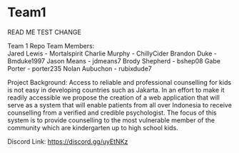 # Team1
READ ME TEST CHANGE



Team 1 Repo
Team Members:			
Jared Lewis - Mortalspirit
Charlie Murphy - ChillyCider
Brandon Duke - Bmduke1997
Jason Means - jdmeans7
Brody Shepherd - bshep08
Gabe Porter - porter235
Nolan Aubuchon - rubixdude7

Project Background:
Access to reliable and professional counselling for kids is not easy in developing countries such as Jakarta. In an effort to make it readily accessible we propose the creation of a web application that will serve as a system that will enable patients from all over Indonesia to receive counselling from a verified and credible psychologist. The focus of this system is to provide counselling to the most vulnerable member of the community which are kindergarten up to high school kids.

Discord Link: https://discord.gg/uyEtNKz
